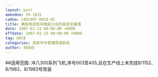 ```yaml
---
layout: post
amendno: 39-1832
cadno: CAD1997-DHC8-02
title: 确保发动机吊舱起火后仍能安全着落
date: 1997-01-23 00:00:00 +0800
effdate: 1997-01-23 00:00:00 +0800
tag: DHC8
categories: 民航华东管理局适航处
author: 邬纪召
---
```


##适用范围:
冲八300系列飞机,序号003至405,且在生产线上未完成8/1152、8/1982、8/1983号改装


